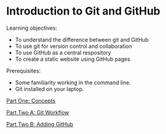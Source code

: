 Introduction to Git and GitHub
==============================

Learning objectives:
- To understand the difference between git and GitHub
- To use git for version control and collaboration
- To use GitHub as a central respository
- To create a static website using GitHub pages

Prerequisites:
- Some familiarity working in the command line.
- Git installed on your laptop.

[Part One: Concepts](lesson_one.md)

[Part Two A: Git Workflow](lesson_twoA.md)

[Part Two B: Adding GitHub](lesson_twoB.md)

